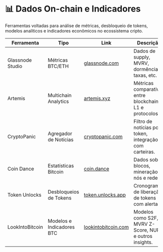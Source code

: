 # 📊 Dados On-chain e Indicadores

Ferramentas voltadas para análise de métricas, desbloqueio de tokens, modelos analíticos e indicadores econômicos no ecossistema cripto.

| Ferramenta           | Tipo                       | Link                                                     | Descrição |
|----------------------|----------------------------|----------------------------------------------------------|-----------|
| Glassnode Studio     | Métricas BTC/ETH           | [glassnode.com](https://glassnode.com)                   | Dados de supply, MVRV, dormência, taxas, etc. |
| Artemis              | Multichain Analytics       | [artemis.xyz](https://artemis.xyz)                       | Métricas comparativas entre blockchains L1 e protocolos. |
| CryptoPanic          | Agregador de Notícias      | [cryptopanic.com](https://cryptopanic.com)               | Filtro de notícias por token, integração com carteiras. |
| Coin Dance           | Estatísticas Bitcoin       | [coin.dance](https://coin.dance)                         | Dados sobre blocos, mineração, nós e redes. |
| Token Unlocks        | Desbloqueios de Tokens     | [token.unlocks.app](https://token.unlocks.app)           | Cronogramas de liberação de tokens com alertas. |
| LookIntoBitcoin      | Modelos e Indicadores BTC  | [lookintobitcoin.com](https://www.lookintobitcoin.com)   | Modelos como S2F, MVRV Z-Score, NUPL e outros insights. |
